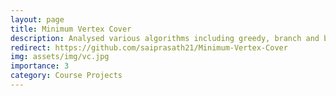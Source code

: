 ```yaml
---
layout: page
title: Minimum Vertex Cover
description: Analysed various algorithms including greedy, branch and bound, local search - hill climbing, and local search - simulated annealing for solving the minimum vertex cover (MVC) problem.
redirect: https://github.com/saiprasath21/Minimum-Vertex-Cover
img: assets/img/vc.jpg
importance: 3
category: Course Projects
---
```


